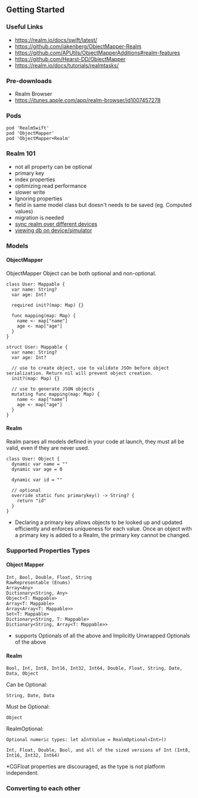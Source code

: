 ## Getting Started

### Useful Links
- https://realm.io/docs/swift/latest/
- https://github.com/jakenberg/ObjectMapper-Realm
- https://github.com/APUtils/ObjectMapperAdditions#realm-features
- https://github.com/Hearst-DD/ObjectMapper
- https://realm.io/docs/tutorials/realmtasks/

### Pre-downloads
- Realm Browser
- https://itunes.apple.com/app/realm-browser/id1007457278

### Pods
```
pod 'RealmSwift'
pod 'ObjectMapper'
pod 'ObjectMapper+Realm'
```

### Realm 101
- not all property can be optional
- primary key
- index properties
 - optimizing read performance
 - slower write  
- Ignoring properties
 - field in same model class but doesn't needs to be saved (eg. Computed values)
 - migration is needed
 - [sync realm over different devices](https://realm.io/docs/swift/latest/#opening-a-synchronized-realm)
 - [viewing db on device/simulator](https://stackoverflow.com/questions/28465706/how-to-find-my-realm-file)


### Models
#### ObjectMapper
ObjectMapper Object can be both optional and non-optional.

```
class User: Mappable {
  var name: String?
  var age: Int?

  required init?(map: Map) {}

  func mapping(map: Map) {
    name <- map["name"]
    age <- map["age"]
  }
}
```

```
struct User: Mappable {
  var name: String?
  var age: Int?

  // use to create object, use to validate JSOn before object serialization. Return nil will prevent object creation.
  init?(map: Map) {}

  // use to generate JSON objects
  mutating func mapping(map: Map) {
    name <- map["name"]
    age <- map["age"]
  }
}
```

#### Realm
Realm parses all models defined in your code at launch, they must all be valid, even if they are never used.

```
class User: Object {
  dynamic var name = ""
  dynamic var age = 0

  dynamic var id = ""

  // optional
  override static func primarykey() -> String? {
    return "id"
  }
}
```
* Declaring a primary key allows objects to be looked up and updated efficiently and enforces uniqueness for each value. Once an object with a primary key is added to a Realm, the primary key cannot be changed.

### Supported Properties Types

#### Object Mapper
```
Int, Bool, Double, Float, String
RawRepresentable (Enums)
Array<Any>
Dictionary<String, Any>
Object<T: Mappable>
Array<T: Mappable>
Array<Array<T: Mappable>>
Set<T: Mappable>
Dictionary<String, T: Mappable>
Dictionary<String, Array<T: Mappable>>
```
* supports Optionals of all the above and Implicitly Unwrapped Optionals of the above

#### Realm
```
Bool, Int, Int8, Int16, Int32, Int64, Double, Float, String, Date, Data, Object
```

Can be Optional:
```
String, Date, Data
```

Must be Optional:
```
Object
```

RealmOptional:
```
Optional numeric types: let aIntValue = RealmOptional<Int>()

Int, Float, Double, Bool, and all of the sized versions of Int (Int8, Int16, Int32, Int64)
```
*CGFloat properties are discouraged, as the type is not platform independent.


### Converting to each other
